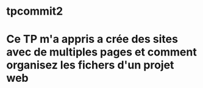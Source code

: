 # tpcommit2
<h1>Ce TP m'a appris a crée des sites avec de multiples pages et comment organisez les fichers d'un projet web</h1>
